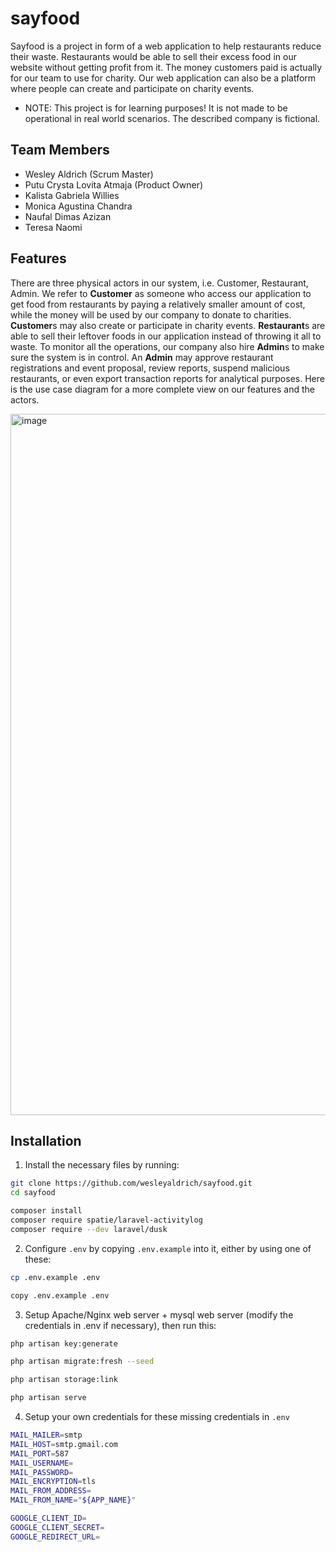 # sayfood

Sayfood is a project in form of a web application to help restaurants reduce their waste. Restaurants would be able to sell their excess food in our website without getting profit from it. The money customers paid is actually for our team to use for charity. Our web application can also be a platform where people can create and participate on charity events.

- NOTE: This project is for learning purposes! It is not made to be operational in real world scenarios. The described company is fictional.

## Team Members
- Wesley Aldrich (Scrum Master)
- Putu Crysta Lovita Atmaja (Product Owner)
- Kalista Gabriela Willies
- Monica Agustina Chandra
- Naufal Dimas Azizan
- Teresa Naomi

## Features

There are three physical actors in our system, i.e. Customer, Restaurant, Admin. We refer to **Customer** as someone who access our application to get food from restaurants by paying a relatively smaller amount of cost, while the money will be used by our company to donate to charities. **Customer**s may also create or participate in charity events. **Restaurant**s are able to sell their leftover foods in our application instead of throwing it all to waste. To monitor all the operations, our company also hire **Admin**s to make sure the system is in control. An **Admin** may approve restaurant registrations and event proposal, review reports, suspend malicious restaurants, or even export transaction reports for analytical purposes. Here is the use case diagram for a more complete view on our features and the actors.

<img width="835" height="1122" alt="image" src="https://github.com/user-attachments/assets/02bd1e2b-9b10-479f-a185-bd3a3c7f47e8" />

## Installation

1. Install the necessary files by running:
```bash
git clone https://github.com/wesleyaldrich/sayfood.git
cd sayfood

composer install
composer require spatie/laravel-activitylog
composer require --dev laravel/dusk
```

2. Configure `.env` by copying `.env.example` into it, either by using one of these:
```bash
cp .env.example .env
```
```bash
copy .env.example .env
```

3. Setup Apache/Nginx web server + mysql web server (modify the credentials in .env if necessary), then run this:
```bash
php artisan key:generate

php artisan migrate:fresh --seed

php artisan storage:link

php artisan serve
```

4. Setup your own credentials for these missing credentials in `.env`
```bash
MAIL_MAILER=smtp
MAIL_HOST=smtp.gmail.com
MAIL_PORT=587
MAIL_USERNAME=
MAIL_PASSWORD=
MAIL_ENCRYPTION=tls
MAIL_FROM_ADDRESS=
MAIL_FROM_NAME="${APP_NAME}"

GOOGLE_CLIENT_ID=
GOOGLE_CLIENT_SECRET=
GOOGLE_REDIRECT_URL=
```
